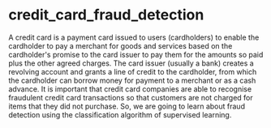 # credit_card_fraud_detection

A credit card is a payment card issued to users (cardholders) to enable the cardholder to pay a merchant for goods and services based on the cardholder's promise to the card issuer to pay them for the amounts so paid plus the other agreed charges.
The card issuer (usually a bank) creates a revolving account and grants a line of credit to the cardholder, from which the cardholder can borrow money for payment to a merchant or as a cash advance.
It is important that credit card companies are able to recognise fraudulent credit card transactions so that customers are not charged for items that they did not purchase. So, we are going to learn about fraud detection using the classification algorithm of supervised learning.
